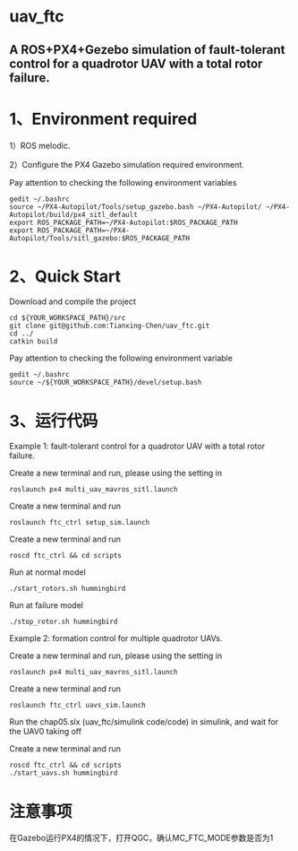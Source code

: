 # uav_ftc
## A ROS+PX4+Gezebo simulation of fault-tolerant control for a quadrotor UAV with a total rotor failure.

# 1、Environment required
1）ROS melodic.

2）Configure the PX4 Gazebo simulation required environment.

Pay attention to checking the following environment variables

    gedit ~/.bashrc
    source ~/PX4-Autopilot/Tools/setup_gazebo.bash ~/PX4-Autopilot/ ~/PX4-Autopilot/build/px4_sitl_default
    export ROS_PACKAGE_PATH=~/PX4-Autopilot:$ROS_PACKAGE_PATH
    export ROS_PACKAGE_PATH=~/PX4-Autopilot/Tools/sitl_gazebo:$ROS_PACKAGE_PATH

# 2、Quick Start

Download and compile the project

    cd ${YOUR_WORKSPACE_PATH}/src
    git clone git@github.com:Tianxing-Chen/uav_ftc.git
    cd ../ 
    catkin build

Pay attention to checking the following environment variable

    gedit ~/.bashrc
    source ~/${YOUR_WORKSPACE_PATH}/devel/setup.bash

# 3、运行代码

Example 1: fault-tolerant control for a quadrotor UAV with a total rotor failure.

Create a new terminal and run, please using the  setting in 

    roslaunch px4 multi_uav_mavros_sitl.launch

Create a new terminal and run

    roslaunch ftc_ctrl setup_sim.launch

Create a new terminal and run

    roscd ftc_ctrl && cd scripts

Run at normal model

    ./start_rotors.sh hummingbird

Run at failure model

    ./stop_rotor.sh hummingbird

Example 2: formation control for multiple quadrotor UAVs.

Create a new terminal and run, please using the  setting in 

    roslaunch px4 multi_uav_mavros_sitl.launch

Create a new terminal and run

    roslaunch ftc_ctrl uavs_sim.launch

Run the chap05.slx (uav_ftc/simulink code/code) in simulink, and wait for the UAV0 taking off

Create a new terminal and run

    roscd ftc_ctrl && cd scripts
    ./start_uavs.sh hummingbird



# 注意事项

在Gazebo运行PX4的情况下，打开QGC，确认MC_FTC_MODE参数是否为1

